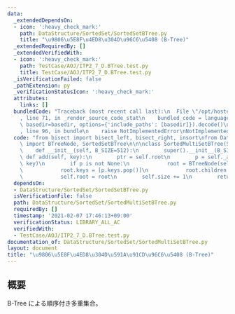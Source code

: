 ```yaml
---
data:
  _extendedDependsOn:
  - icon: ':heavy_check_mark:'
    path: DataStructure/SortedSet/SortedSetBTree.py
    title: "\u9806\u5E8F\u4ED8\u304D\u96C6\u5408 (B-Tree)"
  _extendedRequiredBy: []
  _extendedVerifiedWith:
  - icon: ':heavy_check_mark:'
    path: TestCase/AOJ/ITP2_7_D.BTree.test.py
    title: TestCase/AOJ/ITP2_7_D.BTree.test.py
  _isVerificationFailed: false
  _pathExtension: py
  _verificationStatusIcon: ':heavy_check_mark:'
  attributes:
    links: []
  bundledCode: "Traceback (most recent call last):\n  File \"/opt/hostedtoolcache/Python/3.10.5/x64/lib/python3.10/site-packages/onlinejudge_verify/documentation/build.py\"\
    , line 71, in _render_source_code_stat\n    bundled_code = language.bundle(stat.path,\
    \ basedir=basedir, options={'include_paths': [basedir]}).decode()\n  File \"/opt/hostedtoolcache/Python/3.10.5/x64/lib/python3.10/site-packages/onlinejudge_verify/languages/python.py\"\
    , line 96, in bundle\n    raise NotImplementedError\nNotImplementedError\n"
  code: "from bisect import bisect_left, bisect_right, insort\nfrom DataStructure.SortedSet.SortedSetBTree\
    \ import BTreeNode, SortedSetBTree\n\n\nclass SortedMultiSetBTree(SortedSetBTree):\n\
    \    def __init__(self, B_SIZE=512):\n        super().__init__(B_SIZE)\n\n   \
    \ def add(self, key):\n        ptr = self.root\n        p = self._add_rec(ptr,\
    \ key)\n        if p is not None:\n            root = BTreeNode(self.B_SIZE)\n\
    \            root.keys = [p.keys.pop()]\n            root.children = [p, self.root]\n\
    \            self.root = root\n        self.size += 1\n        return True\n"
  dependsOn:
  - DataStructure/SortedSet/SortedSetBTree.py
  isVerificationFile: false
  path: DataStructure/SortedSet/SortedMultiSetBTree.py
  requiredBy: []
  timestamp: '2021-02-07 17:46:13+09:00'
  verificationStatus: LIBRARY_ALL_AC
  verifiedWith:
  - TestCase/AOJ/ITP2_7_D.BTree.test.py
documentation_of: DataStructure/SortedSet/SortedMultiSetBTree.py
layout: document
title: "\u9806\u5E8F\u4ED8\u304D\u591A\u91CD\u96C6\u5408 (B-Tree)"
---
```

## 概要
B-Tree による順序付き多重集合。
